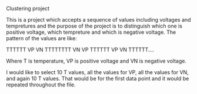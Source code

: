 Clustering project

This is a project which accepts a sequence of values including voltages and tempretures and the purpose of the project is to distinguish which one is positive voltage, which tempreture and which is negative voltage. The pattern of the values are like:

TTTTTT VP VN TTTTTTTT VN VP TTTTTT VP VN TTTTTT.... 

Where T is temperature, VP is positive voltage and VN is negative voltage.

I would like to select 10 T values, all the values for VP, all the values for VN, and again 10 T values. That would be for the first data point and it would be repeated throughout the file.


